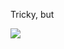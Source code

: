 Tricky, but 

![](http://orig04.deviantart.net/614e/f/2013/214/f/0/problem_solved_by_ciezure-d6gcqd3.gif)
